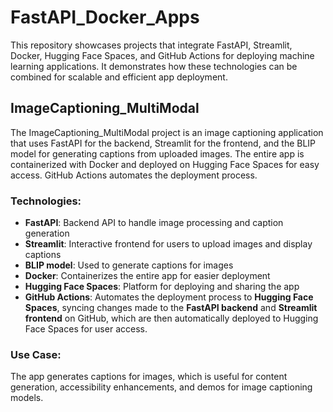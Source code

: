 # FastAPI_Docker_Apps
This repository showcases projects that integrate FastAPI, Streamlit, Docker, Hugging Face Spaces, and GitHub Actions for deploying machine learning applications. It demonstrates how these technologies can be combined for scalable and efficient app deployment.

## ImageCaptioning_MultiModal
The ImageCaptioning_MultiModal project is an image captioning application that uses FastAPI for the backend, Streamlit for the frontend, and the BLIP model for generating captions from uploaded images. The entire app is containerized with Docker and deployed on Hugging Face Spaces for easy access. GitHub Actions automates the deployment process.

### **Technologies:**
- **FastAPI**: Backend API to handle image processing and caption generation
- **Streamlit**: Interactive frontend for users to upload images and display captions
- **BLIP model**: Used to generate captions for images
- **Docker**: Containerizes the entire app for easier deployment
- **Hugging Face Spaces**: Platform for deploying and sharing the app
- **GitHub Actions**: Automates the deployment process to **Hugging Face Spaces**, syncing changes made to the **FastAPI backend** and **Streamlit frontend** on GitHub, which are then automatically deployed to Hugging Face Spaces for user access.

### Use Case:
The app generates captions for images, which is useful for content generation, accessibility enhancements, and demos for image captioning models.

